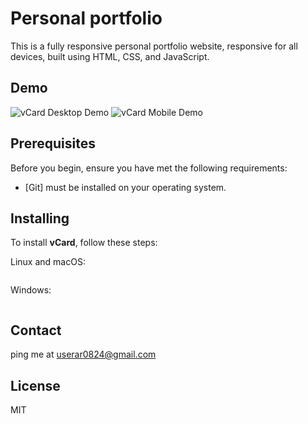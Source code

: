 #  Personal portfolio


This is a fully responsive personal portfolio website, responsive for all devices, built using HTML, CSS, and JavaScript.

## Demo

![vCard Desktop Demo](./website-demo-image/desktop.png "https://contactearth.netlify.app")
![vCard Mobile Demo](./website-demo-image/mobile.png "https://contactearth.netlify.app")

## Prerequisites

Before you begin, ensure you have met the following requirements:

* [Git] must be installed on your operating system.

## Installing 

To install **vCard**, follow these steps:

Linux and macOS:

```bash

```

Windows:

```bash

```

## Contact

ping me at userar0824@gmail.com

## License

MIT
